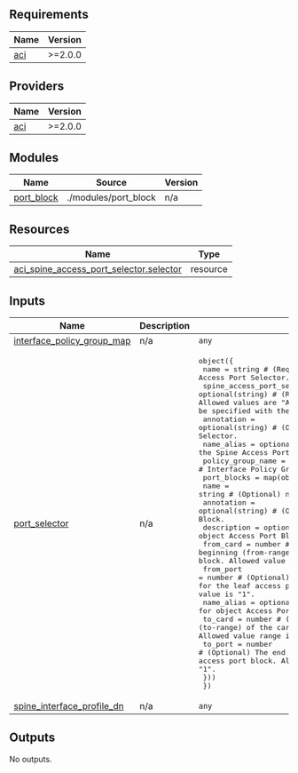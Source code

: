 <!-- BEGIN_TF_DOCS -->
## Requirements

| Name | Version |
|------|---------|
| <a name="requirement_aci"></a> [aci](#requirement\_aci) | >=2.0.0 |

## Providers

| Name | Version |
|------|---------|
| <a name="provider_aci"></a> [aci](#provider\_aci) | >=2.0.0 |

## Modules

| Name | Source | Version |
|------|--------|---------|
| <a name="module_port_block"></a> [port\_block](#module\_port\_block) | ./modules/port_block | n/a |

## Resources

| Name | Type |
|------|------|
| [aci_spine_access_port_selector.selector](https://registry.terraform.io/providers/CiscoDevNet/aci/latest/docs/resources/spine_access_port_selector) | resource |

## Inputs

| Name | Description | Type | Default | Required |
|------|-------------|------|---------|:--------:|
| <a name="input_interface_policy_group_map"></a> [interface\_policy\_group\_map](#input\_interface\_policy\_group\_map) | n/a | `any` | n/a | yes |
| <a name="input_port_selector"></a> [port\_selector](#input\_port\_selector) | n/a | <pre>object({<br>    name                            = string # (Required) Name of the Spine Access Port Selector.<br>    spine_access_port_selector_type = optional(string) # (Required) The type of Spine Access Port Selector. Allowed values are "ALL" and "range". Default is "ALL". The "range" can be specified with the resource "aci_access_port_block".<br>    annotation                      = optional(string) # (Optional) Annotation of the Spine Access Port Selector.<br>    name_alias                      = optional(string) # (Optional) Name Alias of the Spine Access Port Selector.<br>    policy_group_name               = optional(string) # Interface Policy Group Name<br>    port_blocks = map(object({<br>      name        = string # (Optional) name of Object Access Port Block.<br>      annotation  = optional(string) # (Optional) Annotation for object Access Port Block.<br>      description = optional(string) # (Optional) Description for object Access Port Block.<br>      from_card   = number # (Optional) The beginning (from-range) of the card range block for the leaf access port block. Allowed value range is 1-100. Default value is "1".<br>      from_port   = number # (Optional) The beginning (from-range) of the port range block for the leaf access port block. Allowed value range is 1-127. Default value is "1".<br>      name_alias  = optional(string) # (Optional) Name alias for object Access Port Block.<br>      to_card     = number # (Optional) The end (to-range) of the card range block for the leaf access port block. Allowed value range is 1-100. Default value is "1".<br>      to_port     = number # (Optional) The end (to-range) of the port range block for the leaf access port block. Allowed value range is 1-127. Default value is "1".<br>    }))<br>  })</pre> | n/a | yes |
| <a name="input_spine_interface_profile_dn"></a> [spine\_interface\_profile\_dn](#input\_spine\_interface\_profile\_dn) | n/a | `any` | n/a | yes |

## Outputs

No outputs.
<!-- END_TF_DOCS -->
